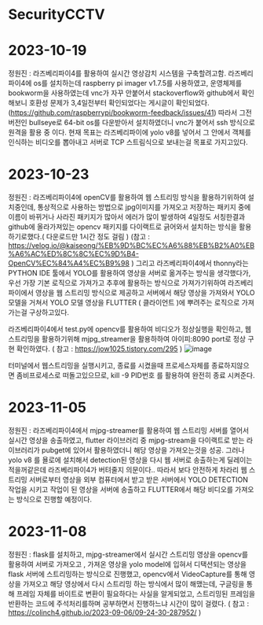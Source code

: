 # SecurityCCTV

# 2023-10-19
정원진 : 라즈베리파이4를 활용하여 실시간 영상감치 시스템을 구축할려고함.
라즈베리파이4에 os를 설치하는데 raspberry pi imager v1.7.5를 사용하였고, 운영체제를 bookworm을 사용하였는데 vnc가 자꾸 안붙어서 stackoverflow와 github에서 확인해보니 호환성 문제가 3,4일전부터 확인되었다는 게시글이 확인되었다.(https://github.com/raspberrypi/bookworm-feedback/issues/41) 따라서 그전 버전인 bullseye로 64-bit os를 다운받아서 설치하였더니 vnc가 붙어서 ssh 방식으로 원격을 활용 중 이다.
현재 목표는 라즈베리파이에 yolo v8를 넣어서 그 안에서 객체를 인식하는 비디오를 뽑아내고 서버로 TCP 스트림식으로 보내는걸 목표로 가지고있다.

# 2023-10-23
정원진 : 라즈베리파이4에 openCV를 활용하여 웹 스트리밍 방식을 활용하기위하여 설치중인데, 통상적으로 사용하는 방법으로 jpg이미지를 가져오고 저장하는 패키지 중에 이름이 바뀌거나 사라진 패키지가 많아서 에러가 많이 발생하여 4일정도 서칭한결과 github에 올라가져있는 opencv 패키지를 다이랙트로 긁어와서 설치하는 방식을 활용하기로했다.( 다운로드만 1시간 정도 걸림 ) (참고 : https://velog.io/@kaiseong/%EB%9D%BC%EC%A6%88%EB%B2%A0%EB%A6%AC%ED%8C%8C%EC%9D%B4-OpenCV%EC%84%A4%EC%B9%98 )
그리고 라즈베리파이4에서 thonny라는 PYTHON IDE 툴에서 YOLO를 활용하여 영상을 서버로 옮겨주는 방식을 생각했다가, 우선 가장 기본 로직으로 가져가고 추후에 활용하는 방식으로 가져가기위하여 라즈베리파이에서 영상을 웹 스트리밍 방식으로 제공하고 서버에서 해당 영상을 가져와서 YOLO 모델을 거쳐서 YOLO 모델 영상을 FLUTTER ( 클라이언트 )에  뿌려주는 로직으로 가져가는걸 구상하고있다.

라즈베리파이4에서 test.py에 opencv를 활용하여 비디오가 정상실행을 확인하고, 웹스트리밍을 활용하기위해 mjpg_streamer을 활용하하여 아이피:8090 port로 정상 구현 확인하였다. ( 참고 : https://jow1025.tistory.com/295 )
![image](https://github.com/wonjin0307/SecurityCCTV/assets/87004845/21cfcb8a-23d8-474a-9c7c-9da5c38f3f8d)

터미널에서 웹스트리밍을 실행시키고, 종료를 시켰을때 프로세스자체를 종료하지않으면 좀비프로세스로 떠돌고있으므로, kill -9 PID번호 를 활용하여 완전히 종료 시켜준다.

# 2023-11-05
정원진  : 라즈베리파이4에서 mjpg-streamer를 활용하여 웹 스트리밍 서버를 열어서 실시간 영상을 송출하였고, flutter 라이브러리 중 mjpg-stream을 다이랙트로 받는 라이브러리가 pubget에 있어서 활용하였더니 해당 영상을 가져오는것을 성공. 그러나 yolo v8 를 욜로에 설치해서 detection된 영상을 다시 웹 서버로 송출하는게 딜레이는 적을꺼같은데 라즈베리파이4가 버텨줄지 의문이다.. 따라서 보다 안전하게 차라리 웹 스트리밍 서버로부터 영상을 외부 컴퓨터에서 받고 받은 서버에서 YOLO DETECTION 작업을 시키고 작업이 된 영상을 서버에 송출하고 FLUTTER에서 해당 비디오를 가져오는 방식으로 진행할 예정이다.

# 2023-11-08
정원진 : flask를 설치하고, mjpg-streamer에서 실시간 스트리밍 영상을 opencv를 활용하여 서버로 가져오고 , 가져온 영상을 yolo model에 입혀서 디택션되는 영상을 flask 서버에 스트리밍하는 방식으로 진행했고, opencv에서 VideoCapture를 통해 영상을 가져오고 해당 영상에서 다시 스트리밍 하는 방식에서 많이 해맸는데, 구글링을 통해 프레임 자체를 바이트로 변환이 필요하다는 사실을 알게되었고, 스트리밍된 프레임을 반환하는 코드에 주석처리를하며 공부하면서 진행하느냐 시간이 많이 걸렸다. ( 참고 : https://colinch4.github.io/2023-09-06/09-24-30-287952/ )
